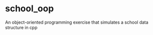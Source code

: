 # school_oop
 An object-oriented programming exercise that simulates a school data structure in cpp

